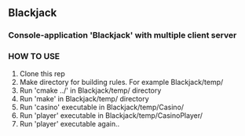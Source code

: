 ## Blackjack
### Console-application 'Blackjack' with multiple client server


### HOW TO USE
1. Clone this rep
2. Make directory for building rules. For example Blackjack/temp/
3. Run 'cmake ../' in Blackjack/temp/ directory
4. Run 'make' in Blackjack/temp/ directory
5. Run 'casino' executable in Blackjack/temp/Casino/
6. Run 'player' executable in Blackjack/temp/CasinoPlayer/
7. Run 'player' executable again..